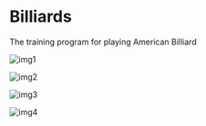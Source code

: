# Billiards


The training program for playing  American Billiard



![img1](https://user-images.githubusercontent.com/47300072/85178420-1ae89280-b287-11ea-9865-845b2531ea1d.png)

![img2](https://user-images.githubusercontent.com/47300072/85178430-22a83700-b287-11ea-8ff9-11e4fcee5c4c.png)

![img3](https://user-images.githubusercontent.com/47300072/85178441-2936ae80-b287-11ea-881b-1f040707a2d9.png)

![img4](https://user-images.githubusercontent.com/47300072/85178466-38b5f780-b287-11ea-91bd-8fd5e675415a.png)
